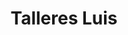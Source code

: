 ---
title: "Talleres Luis"
url: /alcala-de-henares/talleres-luis/
shop: reparación de automóviles
---